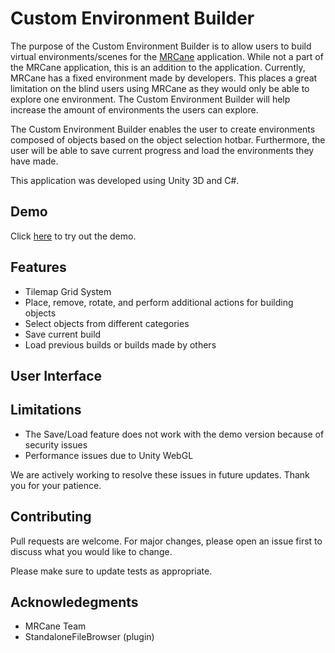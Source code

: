 # Custom Environment Builder

The purpose of the Custom Environment Builder is to allow users to build virtual environments/scenes for the [MRCane](https://dl.acm.org/doi/abs/10.1145/3565970.3568189) application. While not a part of the MRCane application, this is an addition to the application. Currently, MRCane has a fixed environment made by developers. This places a great limitation on the blind users using MRCane as they would only be able to explore one environment. The Custom Environment Builder will help increase the amount of environments the users can explore.

The Custom Environment Builder enables the user to create environments composed of objects based on the object selection hotbar. Furthermore, the user will be able to save current progress and load the environments they have made.

This application was developed using Unity 3D and C#.
 
## Demo

Click [here](https://play.unity.com/en/games/9b656255-4b94-45e2-83d2-f1892d04732b/environment-builder-for-mrcane) to try out the demo.

## Features
- Tilemap Grid System 
- Place, remove, rotate, and perform additional actions for building objects 
- Select objects from different categories
- Save current build
- Load previous builds or builds made by others

## User Interface

## Limitations

- The Save/Load feature does not work with the demo version because of security issues
- Performance issues due to Unity WebGL

We are actively working to resolve these issues in future updates. Thank you for your patience.


## Contributing

Pull requests are welcome. For major changes, please open an issue first
to discuss what you would like to change.

Please make sure to update tests as appropriate.

## Acknowledegments

- MRCane Team
- StandaloneFileBrowser (plugin)
